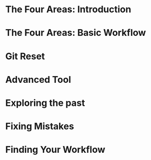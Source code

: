 # The Four Areas: Introduction

# The Four Areas: Basic Workflow

# Git Reset 

# Advanced Tool

# Exploring the past 

# Fixing Mistakes 


# Finding Your Workflow 
